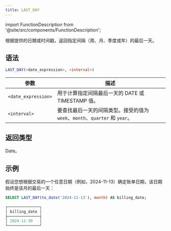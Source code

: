 ```yaml
---
title: LAST_DAY
---
```


import FunctionDescription from '@site/src/components/FunctionDescription';

<FunctionDescription description="引入或更新: v1.2.655"/>

根据提供的日期或时间戳，返回指定间隔（周、月、季度或年）的最后一天。

## 语法

```sql
LAST_DAY(<date_expression>, <interval>)
```

| 参数                | 描述                                                                                                   |
|---------------------|---------------------------------------------------------------------------------------------------------------|
| `<date_expression>` | 用于计算指定间隔最后一天的 DATE 或 TIMESTAMP 值。                                |
| `<interval>`        | 要查找最后一天的间隔类型。接受的值为 `week`、`month`、`quarter` 和 `year`。 |

## 返回类型

Date。

## 示例

假设您想根据交易的一个任意日期（例如，2024-11-13）确定账单日期，该日期始终是该月的最后一天：

```sql
SELECT LAST_DAY(to_date('2024-11-13'), month) AS billing_date;

┌──────────────┐
│ billing_date │
├──────────────┤
│ 2024-11-30   │
└──────────────┘
```